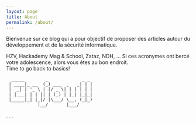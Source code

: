 ```yaml
---
layout: page
title: About
permalink: /about/
---
```


Bienvenue sur ce blog qui a pour objectif de proposer des articles autour du développement et de la sécurité informatique.  
  
HZV, Hackademy Mag & School, Zataz, NDH, ... Si ces acronymes ont bercé votre adolescence, alors vous êtes au bon endroit.  
Time to go back to basics!

```
  _____        _             _ _
 | ____|_ __  (_) ___  _   _| | |
 |  _| | '_ \ | |/ _ \| | | | | |
 | |___| | | || | (_) | |_| |_|_|
 |_____|_| |_|/ |\___/ \__, (_|_)
            |__/       |___/
```
  
<a target="_blank" href="https://twitter.com/phackt_ul"><i class ="fa fa-twitter fa-2x"></i>&nbsp;</a>
<a target="_blank" href="https://github.com/phackt"><i class ="fa fa-github fa-2x"></i>&nbsp;</a>
<a target="_blank" href="{{ site.url }}/feed.xml"><i class ="fa fa-rss fa-2x"></i>&nbsp;</a>